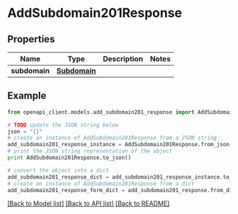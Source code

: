 # AddSubdomain201Response


## Properties
Name | Type | Description | Notes
------------ | ------------- | ------------- | -------------
**subdomain** | [**Subdomain**](Subdomain.md) |  | 

## Example

```python
from openapi_client.models.add_subdomain201_response import AddSubdomain201Response

# TODO update the JSON string below
json = "{}"
# create an instance of AddSubdomain201Response from a JSON string
add_subdomain201_response_instance = AddSubdomain201Response.from_json(json)
# print the JSON string representation of the object
print AddSubdomain201Response.to_json()

# convert the object into a dict
add_subdomain201_response_dict = add_subdomain201_response_instance.to_dict()
# create an instance of AddSubdomain201Response from a dict
add_subdomain201_response_form_dict = add_subdomain201_response.from_dict(add_subdomain201_response_dict)
```
[[Back to Model list]](../README.md#documentation-for-models) [[Back to API list]](../README.md#documentation-for-api-endpoints) [[Back to README]](../README.md)


